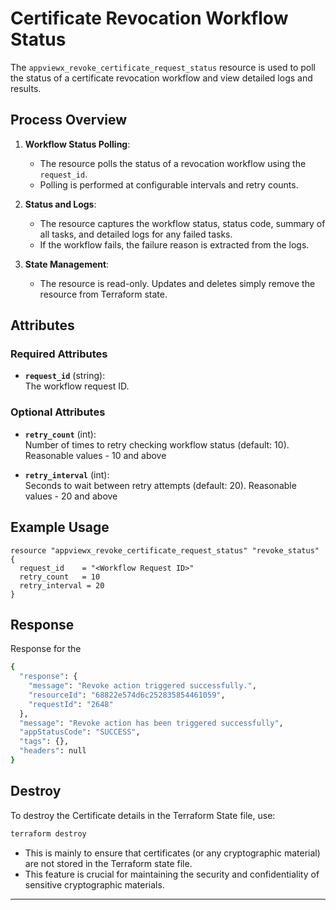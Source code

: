 # Certificate Revocation Workflow Status

The `appviewx_revoke_certificate_request_status` resource is used to poll the status of a certificate revocation workflow and view detailed logs and results.

## Process Overview

1. **Workflow Status Polling**:
   - The resource polls the status of a revocation workflow using the `request_id`.
   - Polling is performed at configurable intervals and retry counts.

2. **Status and Logs**:
   - The resource captures the workflow status, status code, summary of all tasks, and detailed logs for any failed tasks.
   - If the workflow fails, the failure reason is extracted from the logs.

3. **State Management**:
   - The resource is read-only. Updates and deletes simply remove the resource from Terraform state.

## Attributes

### Required Attributes

- **`request_id`** (string):  
  The workflow request ID.

### Optional Attributes

- **`retry_count`** (int):  
  Number of times to retry checking workflow status (default: 10).
  Reasonable values - 10 and above

- **`retry_interval`** (int):  
  Seconds to wait between retry attempts (default: 20).
  Reasonable values - 20 and above

## Example Usage

```hcl
resource "appviewx_revoke_certificate_request_status" "revoke_status" {
  request_id    = "<Workflow Request ID>"
  retry_count   = 10
  retry_interval = 20
}
```

## Response

Response for the 

```bash
{
  "response": {
    "message": "Revoke action triggered successfully.",
    "resourceId": "68822e574d6c252835854461059",
    "requestId": "2648"
  },
  "message": "Revoke action has been triggered successfully",
  "appStatusCode": "SUCCESS",
  "tags": {},
  "headers": null
}
```

## Destroy

To destroy the Certificate details in the Terraform State file, use:

```bash
terraform destroy
```

- This is mainly to ensure that certificates (or any cryptographic material) are not stored in the Terraform state file.
- This feature is crucial for maintaining the security and confidentiality of sensitive cryptographic materials.

---